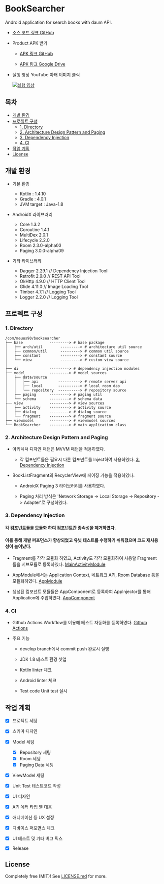 # BookSearcher
Android application for search books with daum API.

  * [소스 코드 링크 GitHub](https://github.com/meuus90/BookSearcher)


  * Product APK 받기

    * [APK 링크 GitHub](https://github.com/meuus90/BookSearcher/blob/master/BookSearcher-prodRelease-1.0.0.apk)

    * [APK 링크 Google Drive](https://drive.google.com/file/d/1W3Vma3zOEoniKW37YxZlmaXLKA3DX-g6/view?usp=sharing)


  * 실행 영상 YouTube 아래 이미지 클릭

    [![실행 영상](http://img.youtube.com/vi/BalUdEynUrk/0.jpg)](https://youtu.be/BalUdEynUrk?t=0s)


## 목차

- [개발 환경](#개발-환경)
- [프로젝트 구성](#프로젝트-구성)
    - [1. Directory](#1-directory)
    - [2. Architecture Design Pattern and Paging](#2-architecture-design-pattern-and-paging)
    - [3. Dependency Injection](#3-dependency-injection)
    - [4. CI](#4-ci)
- [작업 계획](#작업-계획)
- [License](#license)


## 개발 환경

  * 기본 환경
    * Kotlin : 1.4.10
    * Gradle : 4.0.1
    * JVM target : Java-1.8

  * AndroidX 라이브러리
    * Core 1.3.2
    * Coroutine 1.4.1
    * MultiDex 2.0.1
    * Lifecycle 2.2.0
    * Room 2.3.0-alpha03
    * Paging 3.0.0-alpha09

  * 기타 라이브러리
    * Dagger 2.29.1     // Dependency Injection Tool
    * Retrofit 2.9.0    // REST API Tool
    * OkHttp 4.9.0      // HTTP Client Tool
    * Glide 4.11.0      // Image Loading Tool
    * Timber 4.7.1      // Logging Tool
    * Logger 2.2.0      // Logging Tool


## 프로젝트 구성

### 1. Directory

```
/com/meuus90/booksearcher
├── base            ---------> # base package
│   ├── arch/util        ---------> # architecture util source
│   ├── common/util      ---------> # common util source
│   ├── constant         ---------> # constant source
│   └── view             ---------> # custom view source
│
├── di              ---------> # dependency injection modules
├── model           ---------> # medel sources
│   ├── data/source
│   │   ├── api         ----------> # remote server api
│   │   ├── local       ----------> # local room dao
│   │   └── repository  ----------> # repository source
│   ├── paging      ---------> # paging util
│   └── schema      ---------> # schema data
├── view            ---------> # view sources
│   ├── activity    ---------> # activity source
│   ├── dialog      ---------> # dialog source
│   └── fragment    ---------> # fragment source
├── viewmodel       ---------> # viewmodel sources
└── BookSearcher    ---------> # main application class
```

### 2. Architecture Design Pattern and Paging

  * 아키텍쳐 디자인 패턴은 MVVM 패턴을 적용하였다.

    * 각 컴포넌트들은 필요시 다른 컴포넌트를 Inject하여 사용하였다. [3. Dependency Injection](#3-dependency-injection)

  * BookListFragment의 RecyclerView에 페이징 기능을 적용하였다.

    * AndroidX Paging 3 라이브러리를 사용하였다.

    * Paging 처리 방식은 'Network Storage -> Local Storage -> Repository -> Adapter'로 구성하였다.


### 3. Dependency Injection

#### 각 컴포넌트들을 모듈화 하여 컴포넌트간 종속성을 제거하였다.
#### 이를 통해 개발 퍼포먼스가 향상되었고 유닛 테스트를 수행하기 쉬워졌으며 코드 재사용성이 늘어났다.

  * Fragment를 각각 모듈화 하였고, Activity도 각각 모듈화하여 사용할 Fragment들을 서브모듈로 등록하였다.
    [MainActivityModule](app/src/main/java/com/meuus90/booksearcher/di/module/activity/MainActivityModule.kt)

  * AppModule에서는 Application Context, 네트워크 API, Room Database 등을 모듈화하였다.
    [AppModule](app/src/main/java/com/meuus90/booksearcher/di/module/AppModule.kt)

  * 생성된 컴포넌트 모듈들은 AppComponent로 등록하여 AppInjector를 통해 Application에 주입하였다.
    [AppComponent](app/src/main/java/com/meuus90/booksearcher/di/component/AppComponent.kt)


### 4. CI

  * Github Actions Workflow를 이용해 테스트 자동화를 등록하였다. [Github Actions](https://github.com/meuus90/BookSearcher/actions)

  * 주요 기능

    * develop branch에서 commit push 완료시 실행

    * JDK 1.8 테스트 환경 셋업

    * Kotlin linter 체크

    * Android linter 체크

    * Test code Unit test 실시


## 작업 계획
- [x] 프로젝트 세팅
- [x] 스키마 디자인
- [x] Model 세팅
    - [x] Repository 세팅
    - [x] Room 세팅
    - [x] Paging Data 세팅
- [x] ViewModel 세팅
- [x] Unit Test 테스트코드 작성
- [x] UI 디자인
- [x] API 에러 타입 별 대응
- [x] 애니메이션 등 UX 설정
- [x] 디바이스 퍼포먼스 체크
- [x] UI 테스트 및 기타 버그 픽스
- [x] Release


## License

Completely free (MIT)! See [LICENSE.md](LICENSE.md) for more.
